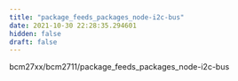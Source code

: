 ```yaml
---
title: "package_feeds_packages_node-i2c-bus"
date: 2021-10-30 22:28:35.294601
hidden: false
draft: false
---
```


bcm27xx/bcm2711/package_feeds_packages_node-i2c-bus

